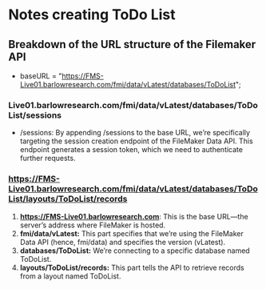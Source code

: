 # Notes creating ToDo List

## Breakdown of the URL structure of the Filemaker API

- baseURL = "https://FMS-Live01.barlowresearch.com/fmi/data/vLatest/databases/ToDoList";

### Live01.barlowresearch.com/fmi/data/vLatest/databases/ToDoList/sessions
- /sessions: By appending /sessions to the base URL, we’re specifically targeting the session creation endpoint of the FileMaker Data API. This endpoint generates a session token, which we need to authenticate further requests.


### https://FMS-Live01.barlowresearch.com/fmi/data/vLatest/databases/ToDoList/layouts/ToDoList/records
1. **https://FMS-Live01.barlowresearch.com**: This is the base URL—the server’s address where FileMaker is hosted.
2. **fmi/data/vLatest:** This part specifies that we’re using the FileMaker Data API (hence, fmi/data) and specifies the version (vLatest).
3. **databases/ToDoList:** We’re connecting to a specific database named ToDoList.
4. **layouts/ToDoList/records:** This part tells the API to retrieve records from a layout named ToDoList.
